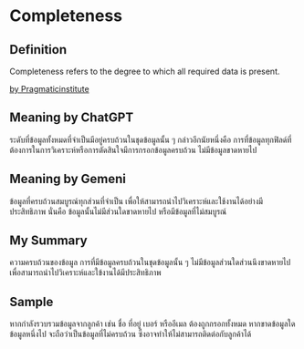 # Completeness
## Definition
Completeness refers to the degree to which all required data is present.

[by Pragmaticinstitute](https://www.pragmaticinstitute.com/resources/articles/data/6-dimensions-to-measure-data-quality-in-your-company/)
## Meaning by ChatGPT
ระดับที่ข้อมูลทั้งหมดที่จำเป็นมีอยู่ครบถ้วนในชุดข้อมูลนั้น ๆ กล่าวอีกนัยหนึ่งคือ การที่ข้อมูลทุกฟิลด์ที่ต้องการในการวิเคราะห์หรือการตัดสินใจมีการกรอกข้อมูลครบถ้วน ไม่มีข้อมูลขาดหายไป
## Meaning by Gemeni
ข้อมูลที่ครบถ้วนสมบูรณ์ทุกส่วนที่จำเป็น เพื่อให้สามารถนำไปวิเคราะห์และใช้งานได้อย่างมีประสิทธิภาพ นั่นคือ ข้อมูลนั้นไม่มีส่วนใดขาดหายไป หรือมีข้อมูลที่ไม่สมบูรณ์
## My Summary
ความครบถ้วนของข้อมูล การที่มีข้อมูลครบถ้วนในชุดข้อมูลนั้น ๆ ไม่มีข้อมูลส่วนใดส่วนนึงขาดหายไปเพื่อสามารถนำไปวิเคราะห์และใข้งานได้มีประสิทธิภาพ
## Sample
หากกำลังรวบรวมข้อมูลจากลูกค้า เช่น ชื่อ ที่อยู่ เบอร์ หรืออีเมล ต้องถูกกรอกทั้งหมด หากขาดข้อมูลใดข้อมูลหนึ่งไป จะถือว่าเป็นข้อมูลที่ไม่ครบถ้วน ซึ่งอาจทำให้ไม่สามารถติดต่อกับลูกค้าได้
